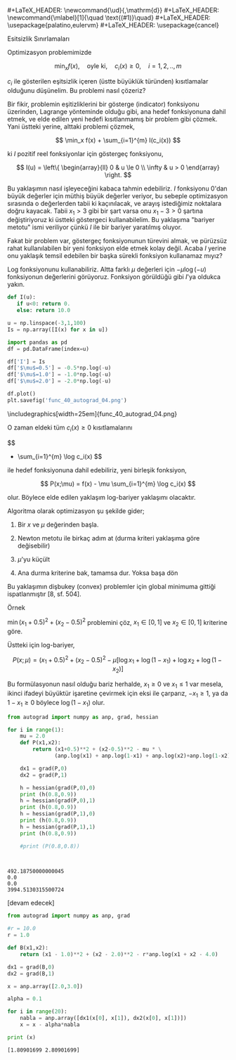 #+LaTeX_HEADER: \newcommand{\ud}{\,\mathrm{d}}
#+LaTeX_HEADER: \newcommand{\mlabel}[1]{\quad \text{(#1)}\quad}
#+LaTeX_HEADER: \usepackage{palatino,eulervm}
#+LaTeX_HEADER: \usepackage{cancel}

Esitsizlik Sınırlamaları 

Optimizasyon problemimizde 

$$
\min_x f(x), 
\quad 
\textrm{oyle ki}, 
\quad 
c_i(x) \ge 0, 
\quad i=1,2,..,m
$$

$c_i$ ile gösterilen eşitsizlik içeren (üstte büyüklük türünden)
kısıtlamalar olduğunu düşünelim. Bu problemi nasıl çözeriz?

Bir fikir, problemin eşitizliklerini bir gösterge (indicator)
fonksiyonu üzerinden, Lagrange yönteminde olduğu gibi, ana hedef
fonksiyonuna dahil etmek, ve elde edilen yeni hedefi kısıtlanmamış bir
problem gibi çözmek. Yani üstteki yerine, alttaki problemi çözmek,

$$
\min_x f(x) + \sum_{i=1}^{m} I(c_i(x))
$$

ki $I$ pozitif reel fonksiyonlar için göstergeç fonksiyonu,

$$
I(u) = 
\left\{ \begin{array}{ll}
0 & u \le 0 \\
\infty & u > 0
\end{array} \right.
$$

Bu yaklaşımın nasıl işleyeceğini kabaca tahmin edebiliriz. $I$
fonksiyonu 0'dan büyük değerler için müthiş büyük değerler veriyor, bu
sebeple optimizasyon sırasında o değerlerden tabii ki kaçınılacak, ve
arayış istediğimiz noktalara doğru kayacak. Tabii $x_1 > 3$ gibi bir
şart varsa onu $x_1 - 3 > 0$ şartına değiştiriyoruz ki üstteki
göstergeci kullanabilelim. Bu yaklaşıma "bariyer metotu" ismi
veriliyor çünkü $I$ ile bir bariyer yaratılmış oluyor.

Fakat bir problem var, göstergeç fonksiyonunun türevini almak, ve
pürüzsüz rahat kullanılabilen bir yeni fonksiyon elde etmek kolay
değil. Acaba $I$ yerine onu yaklaşık temsil edebilen bir başka sürekli
fonksiyon kullanamaz mıyız?

Log fonksiyonunu kullanabiliriz. Altta farklı $\mu$ değerleri için
$-\mu \log(-u)$ fonksiyonun değerlerini görüyoruz. Fonksiyon görüldüğü
gibi $I$'ya oldukca yakın.

```python
def I(u): 
   if u<0: return 0.
   else: return 10.0

u = np.linspace(-3,1,100)
Is = np.array([I(x) for x in u])

import pandas as pd
df = pd.DataFrame(index=u)

df['I'] = Is
df['$\mu$=0.5'] = -0.5*np.log(-u)
df['$\mu$=1.0'] = -1.0*np.log(-u)
df['$\mu$=2.0'] = -2.0*np.log(-u)

df.plot()
plt.savefig('func_40_autograd_04.png')
```

\includegraphics[width=25em]{func_40_autograd_04.png}

O zaman eldeki tüm $c_i(x) \ge 0$ kısıtlamalarını

$$
- \sum_{i=1}^{m} \log c_i(x)
$$

ile hedef fonksiyonuna dahil edebiliriz, yeni birleşik fonksiyon,

$$
P(x;\mu) = f(x) - \mu \sum_{i=1}^{m} \log c_i(x) 
$$

olur. Böylece elde edilen yaklaşım log-bariyer yaklaşımı olacaktır. 

Algoritma olarak optimizasyon şu şekilde gider;

1) Bir $x$ ve $\mu$ değerinden başla.

2) Newton metotu ile birkaç adım at (durma kriteri yaklaşıma göre değisebilir)

3) $\mu$'yu küçült

4) Ana durma kriterine bak, tamamsa dur. Yoksa başa dön

Bu yaklaşımın dişbukey (convex) problemler için global minimuma
gittiği ispatlanmıştır [8, sf. 504].

Örnek

$\min (x_1 + 0.5)^2 + (x_2 - 0.5)^2$ problemini çöz, $x_1 \in [0,1]$ ve $x_2 \in
[0,1]$ kriterine göre.

Üstteki için log-bariyer,

$$
P(x;\mu) = (x_1 + 0.5)^2 + (x_2-0.5)^2 -
\mu 
\big[
\log x_1 + \log (1-x_1) + \log x_2 + \log (1-x_2)
\big]
$$

Bu formülasyonun nasıl olduğu bariz herhalde, $x_1 \ge 0$ ve $x_1 \le
1$ var mesela,
ikinci ifadeyi büyüktür işaretine çevirmek için eksi ile
çarparız, $-x_1 \ge 1$, ya da  $1-x_1 \ge 0$ böylece $\log(1-x_1)$  olur. 


```python
from autograd import numpy as anp, grad, hessian

for i in range(1):
    mu = 2.0
    def P(x1,x2):
        return (x1+0.5)**2 + (x2-0.5)**2 - mu * \
               (anp.log(x1) + anp.log(1-x1) + anp.log(x2)+anp.log(1-x2))

    dx1 = grad(P,0)
    dx2 = grad(P,1)

    h = hessian(grad(P,0),0)
    print (h(0.8,0.9))
    h = hessian(grad(P,0),1)
    print (h(0.8,0.9))
    h = hessian(grad(P,1),0)
    print (h(0.8,0.9))
    h = hessian(grad(P,1),1)
    print (h(0.8,0.9))

    #print (P(0.8,0.8))

    


```

```text
492.18750000000045
0.0
0.0
3994.5130315500724
```














[devam edecek]



























```python
from autograd import numpy as anp, grad

#r = 10.0
r = 1.0

def B(x1,x2):
    return (x1 - 1.0)**2 + (x2 - 2.0)**2 - r*anp.log(x1 + x2 - 4.0)

dx1 = grad(B,0)
dx2 = grad(B,1)

x = anp.array([2.0,3.0])

alpha = 0.1

for i in range(20):   
    nabla = anp.array([dx1(x[0], x[1]), dx2(x[0], x[1])])
    x = x - alpha*nabla

print (x)
```

```text
[1.80901699 2.80901699]
```





















